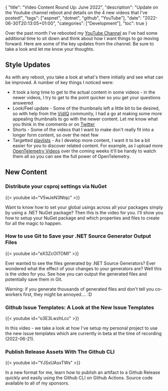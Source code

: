 {
    "title": "Video Content Round Up: June 2022",
    "description": "Update on the Youtube channel reboot and details on the 4 new videos that I've posted!",
    "tags": ["aspnet", "dotnet", "github", "YouTube"],
    "date": "2022-06-30T20:13:05+01:00",
    "categories": ["Development"],
    "toc": true
}

Over the past month I've rebooted my [YouTube Channel](https://bit.ly/im5tu-youtube) as I've had some additional time to sit down and think about how I want things to go moving forward. Here are some of the key updates from the channel. Be sure to take a look and let me know your thoughts.

<!-- more -->

## Style Updates

As with any reboot, you take a look at what's there initially and see what can be improved. A number of key things I noticed were:

- It took a long time to get to the actual content in some videos - in the newer videos, I try to get to the point quicker so you get your questions answered
- Look/Feel update - Some of the thumbnails left a little bit to be desired, so with help from the [VidIQ](https://www.youtube.com/c/Vidiq) community, I had a go at making some more appealing thumbnails to go with the newer content. Let me know what you think in the comments or on [Twitter](https://bit.ly/im5tu-tw)
- Shorts - Some of the videos that I want to make don't really fit into a longer form content, so over the next few
- Targetted [playlists](https://www.youtube.com/c/CodeWithStu/playlists) - As I develop more content, I want it to be a bit easier for you to discover related content. For example, as I upload more [OpenTelemetry Videos](https://www.youtube.com/watch?v=g0G9M6AuTdo&list=PLdvI3YlPDGgdFG2mlXOy403V0J3MhRHeE) over the coming weeks it'll be handy to watch them all so you can see the full power of OpenTelemetry.

## New Content

### Distribute your csproj settings via NuGet

{{< youtube id="V5wJeN3Ntqc" >}}

Want to know how to set your global usings across all your packages simply by using a .NET NuGet package? Then this is the video for you. I'll show you how to setup your NuGet package and which properties and files to create for all the magic to happen.

### How to use Git to Save your .NET Source Generator Output Files

{{< youtube id="eX3ZcOITOMI" >}}

Ever wanted to see the files generated by .NET Source Generators? Ever wondered what the effect of your changes to your generators are? Well this is the video for you. See how you can output the generated files and potentially save them in Git.

Warning: if you generate thousands of generated files and don't tell you co-workers first, they might be annoyed.... :D

### Github Issue Templates: A Look at the New Issue Templates

{{< youtube id="o3E3LwzhLcc" >}}

In this video - we take a look at how I've setup my personal project to use the new issue templates which are currently in beta at the time of recording (2022-06-21).

### Publish Release Assets With The Github CLI

{{< youtube id="YJSxUAsxTWs" >}}

In a new format for me, learn how to publish an artifact to a Github Release quickly and easily using the Github CLI on Github Actions. Source code available to all of my sponsors.
